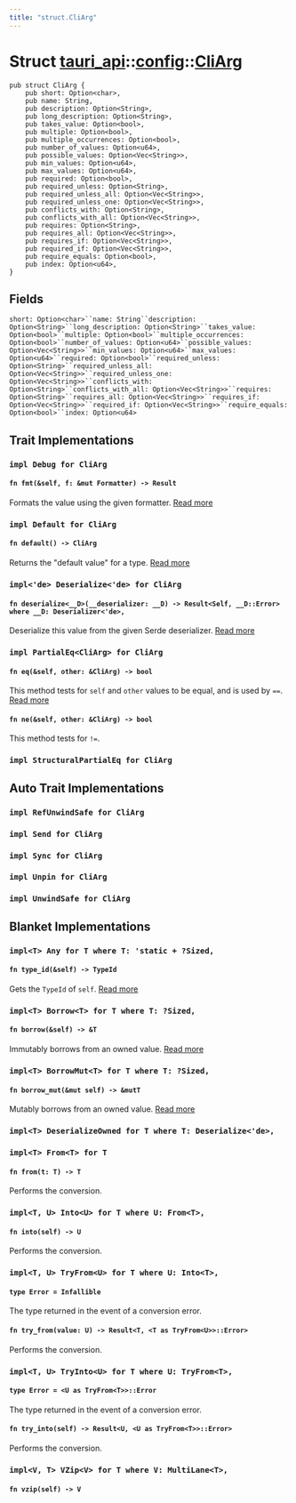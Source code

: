 ```yaml
---
title: "struct.CliArg"
---
```


# Struct [tauri_api](/docs/api/rust/tauri_api/../index.html)::​[config](/docs/api/rust/tauri_api/index.html)::​[CliArg](/docs/api/rust/tauri_api/)

    pub struct CliArg {
        pub short: Option<char>,
        pub name: String,
        pub description: Option<String>,
        pub long_description: Option<String>,
        pub takes_value: Option<bool>,
        pub multiple: Option<bool>,
        pub multiple_occurrences: Option<bool>,
        pub number_of_values: Option<u64>,
        pub possible_values: Option<Vec<String>>,
        pub min_values: Option<u64>,
        pub max_values: Option<u64>,
        pub required: Option<bool>,
        pub required_unless: Option<String>,
        pub required_unless_all: Option<Vec<String>>,
        pub required_unless_one: Option<Vec<String>>,
        pub conflicts_with: Option<String>,
        pub conflicts_with_all: Option<Vec<String>>,
        pub requires: Option<String>,
        pub requires_all: Option<Vec<String>>,
        pub requires_if: Option<Vec<String>>,
        pub required_if: Option<Vec<String>>,
        pub require_equals: Option<bool>,
        pub index: Option<u64>,
    }

## Fields

`short: Option<char>``name: String``description: Option<String>``long_description: Option<String>``takes_value: Option<bool>``multiple: Option<bool>``multiple_occurrences: Option<bool>``number_of_values: Option<u64>``possible_values: Option<Vec<String>>``min_values: Option<u64>``max_values: Option<u64>``required: Option<bool>``required_unless: Option<String>``required_unless_all: Option<Vec<String>>``required_unless_one: Option<Vec<String>>``conflicts_with: Option<String>``conflicts_with_all: Option<Vec<String>>``requires: Option<String>``requires_all: Option<Vec<String>>``requires_if: Option<Vec<String>>``required_if: Option<Vec<String>>``require_equals: Option<bool>``index: Option<u64>`

## Trait Implementations

### `impl Debug for CliArg`

#### `fn fmt(&self, f: &mut Formatter) -> Result`

Formats the value using the given formatter. [Read more](https://doc.rust-lang.org/nightly/core/fmt/trait.Debug.html#tymethod.fmt)

### `impl Default for CliArg`

#### `fn default() -> CliArg`

Returns the "default value" for a type. [Read more](https://doc.rust-lang.org/nightly/core/default/trait.Default.html#tymethod.default)

### `impl<'de> Deserialize<'de> for CliArg`

#### `fn deserialize<__D>(__deserializer: __D) -> Result<Self, __D::Error> where __D: Deserializer<'de>,`

Deserialize this value from the given Serde deserializer. [Read more](/docs/api/rust/tauri_api/../../serde/de/trait.Deserialize.html#tymethod.deserialize)

### `impl PartialEq<CliArg> for CliArg`

#### `fn eq(&self, other: &CliArg) -> bool`

This method tests for `self` and `other` values to be equal, and is used by `==`. [Read more](https://doc.rust-lang.org/nightly/core/cmp/trait.PartialEq.html#tymethod.eq)

#### `fn ne(&self, other: &CliArg) -> bool`

This method tests for `!=`.

### `impl StructuralPartialEq for CliArg`

## Auto Trait Implementations

### `impl RefUnwindSafe for CliArg`

### `impl Send for CliArg`

### `impl Sync for CliArg`

### `impl Unpin for CliArg`

### `impl UnwindSafe for CliArg`

## Blanket Implementations

### `impl<T> Any for T where T: 'static + ?Sized,`

#### `fn type_id(&self) -> TypeId`

Gets the `TypeId` of `self`. [Read more](https://doc.rust-lang.org/nightly/core/any/trait.Any.html#tymethod.type_id)

### `impl<T> Borrow<T> for T where T: ?Sized,`

#### `fn borrow(&self) -> &T`

Immutably borrows from an owned value. [Read more](https://doc.rust-lang.org/nightly/core/borrow/trait.Borrow.html#tymethod.borrow)

### `impl<T> BorrowMut<T> for T where T: ?Sized,`

#### `fn borrow_mut(&mut self) -> &mutT`

Mutably borrows from an owned value. [Read more](https://doc.rust-lang.org/nightly/core/borrow/trait.BorrowMut.html#tymethod.borrow_mut)

### `impl<T> DeserializeOwned for T where T: Deserialize<'de>,`

### `impl<T> From<T> for T`

#### `fn from(t: T) -> T`

Performs the conversion.

### `impl<T, U> Into<U> for T where U: From<T>,`

#### `fn into(self) -> U`

Performs the conversion.

### `impl<T, U> TryFrom<U> for T where U: Into<T>,`

#### `type Error = Infallible`

The type returned in the event of a conversion error.

#### `fn try_from(value: U) -> Result<T, <T as TryFrom<U>>::Error>`

Performs the conversion.

### `impl<T, U> TryInto<U> for T where U: TryFrom<T>,`

#### `type Error = <U as TryFrom<T>>::Error`

The type returned in the event of a conversion error.

#### `fn try_into(self) -> Result<U, <U as TryFrom<T>>::Error>`

Performs the conversion.

### `impl<V, T> VZip<V> for T where V: MultiLane<T>,`

#### `fn vzip(self) -> V`
